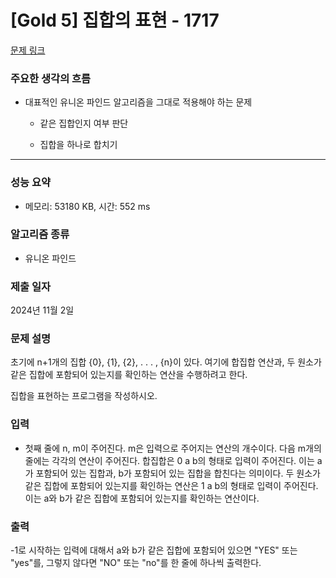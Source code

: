 # [Gold 5] 집합의 표현 - 1717

[문제 링크](https://www.acmicpc.net/problem/1717) 

### 주요한 생각의 흐름
 
- 대표적인 유니온 파인드 알고리즘을 그대로 적용해야 하는 문제

	- 같은 집합인지 여부 판단

	- 집합을 하나로 합치기

---

### 성능 요약

- 메모리: 53180 KB, 시간: 552 ms

### 알고리즘 종류

- 유니온 파인드

### 제출 일자

2024년 11월 2일

### 문제 설명

초기에 n+1개의 집합 {0}, {1}, {2}, . . . , {n}이 있다. 여기에 합집합 연산과, 두 원소가 같은 집합에 포함되어 있는지를 확인하는 연산을 수행하려고 한다.

집합을 표현하는 프로그램을 작성하시오.

### 입력 

- 첫째 줄에 n, m이 주어진다. m은 입력으로 주어지는 연산의 개수이다. 다음 m개의 줄에는 각각의 연산이 주어진다. 합집합은 0 a b의 형태로 입력이 주어진다. 이는 a가 포함되어 있는 집합과, b가 포함되어 있는 집합을 합친다는 의미이다. 두 원소가 같은 집합에 포함되어 있는지를 확인하는 연산은 1 a b의 형태로 입력이 주어진다. 이는 a와 b가 같은 집합에 포함되어 있는지를 확인하는 연산이다.

### 출력 

-1로 시작하는 입력에 대해서 a와 b가 같은 집합에 포함되어 있으면 "YES" 또는 "yes"를, 그렇지 않다면 "NO" 또는 "no"를 한 줄에 하나씩 출력한다.
